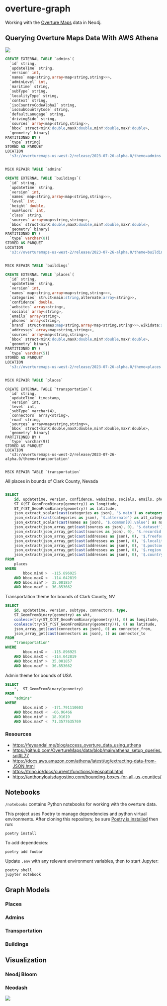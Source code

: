 # overture-graph 

Working with the [Overture Maps](https://overturemaps.org/) data in Neo4j.

## Querying Overture Maps Data With AWS Athena

![](img/athena1.png)

```SQL
CREATE EXTERNAL TABLE `admins`(
  `id` string,
  `updateTime` string,
  `version` int,
  `names` map<string,array<map<string,string>>>,
  `adminLevel` int,
  `maritime` string,
  `subType` string,
  `localityType` string,
  `context` string,
  `isoCountryCodeAlpha2` string,
  `isoSubCountryCode` string,
  `defaultLanugage` string,
  `drivingSide` string,
  `sources` array<map<string,string>>,
  `bbox` struct<minX:double,maxX:double,minY:double,maxY:double>,
  `geometry` binary)
PARTITIONED BY (
  `type` string)
STORED AS PARQUET
LOCATION
  's3://overturemaps-us-west-2/release/2023-07-26-alpha.0/theme=admins'


MSCK REPAIR TABLE `admins`
```

```SQL
CREATE EXTERNAL TABLE `buildings`(
  `id` string,
  `updateTime` string,
  `version` int,
  `names` map<string,array<map<string,string>>>,
  `level` int,
  `height` double,
  `numFloors` int,
  `class` string,
  `sources` array<map<string,string>>,
  `bbox` struct<minX:double,maxX:double,minY:double,maxY:double>,
  `geometry` binary)
PARTITIONED BY (
  `type` varchar(8))
STORED AS PARQUET
LOCATION
  's3://overturemaps-us-west-2/release/2023-07-26-alpha.0/theme=buildings'


MSCK REPAIR TABLE `buildings`

```

```SQL
CREATE EXTERNAL TABLE `places`(
  `id` string,
  `updateTime` string,
  `version` int,
  `names` map<string,array<map<string,string>>>,
  `categories` struct<main:string,alternate:array<string>>,
  `confidence` double,
  `websites` array<string>,
  `socials` array<string>,
  `emails` array<string>,
  `phones` array<string>,
  `brand` struct<names:map<string,array<map<string,string>>>,wikidata:string>,
  `addresses` array<map<string,string>>,
  `sources` array<map<string,string>>,
  `bbox` struct<minX:double,maxX:double,minY:double,maxY:double>,
  `geometry` binary)
PARTITIONED BY (
  `type` varchar(5))
STORED AS PARQUET
LOCATION
  's3://overturemaps-us-west-2/release/2023-07-26-alpha.0/theme=places'


MSCK REPAIR TABLE `places`


```

```
CREATE EXTERNAL TABLE `transportation`(
  `id` string,
  `updateTime` timestamp,
  `version` int,
  `level` int,
  `subType` varchar(4),
  `connectors` array<string>,
  `road` string,
  `sources` array<map<string,string>>,
  `bbox` struct<minX:double,maxX:double,minY:double,maxY:double>,
  `geometry` binary)
PARTITIONED BY (
  `type` varchar(9))
STORED AS PARQUET
LOCATION
  's3://overturemaps-us-west-2/release/2023-07-26-alpha.0/theme=transportation'


MSCK REPAIR TABLE `transportation`
```


All places in bounds of Clark County, Nevada

```SQL

SELECT
    id, updatetime, version, confidence, websites, socials, emails, phones, type,
    ST_X(ST_GeomFromBinary(geometry)) as longitude,
    ST_Y(ST_GeomFromBinary(geometry)) as latitude,
    json_extract_scalar(cast(categories as json), '$.main') as category,
    json_extract(cast(categories as json), '$.alternate') as alt_categories,
    json_extract_scalar(cast(names as json), '$.common[0].value') as name,
    json_extract(json_array_get(cast(sources as json), 0), '$.dataset') as source_dataset,
    json_extract(json_array_get(cast(sources as json), 0), '$.recordid') as source_recordid,
    json_extract(json_array_get(cast(addresses as json), 0), '$.freeform') as street_address,
    json_extract(json_array_get(cast(addresses as json), 0), '$.locality') as locality,
    json_extract(json_array_get(cast(addresses as json), 0), '$.postcode') as postcode,
    json_extract(json_array_get(cast(addresses as json), 0), '$.region') as region,
    json_extract(json_array_get(cast(addresses as json), 0), '$.country') as country
FROM
    places
WHERE
        bbox.minX >  -115.896925
    AND bbox.maxX <  -114.042819
    AND bbox.minY >  35.001857
    AND bbox.maxY <  36.853662
```


Transportation theme for bounds of Clark County, NV

```SQL
SELECT
    id, updatetime, version, subtype, connectors, type, 
    ST_GeomFromBinary(geometry) as wkt,
    coalesce(try(ST_X(ST_GeomFromBinary(geometry))), 0) as longitude,
    coalesce(try(ST_Y(ST_GeomFromBinary(geometry))), 0) as latitude,
    json_array_get(cast(connectors as json), 0) as connector_from,
    json_array_get(cast(connectors as json), 1) as connector_to
FROM
    "transportation"
WHERE
        bbox.minX >  -115.896925
    AND bbox.maxX <  -114.042819
    AND bbox.minY >  35.001857
    AND bbox.maxY <  36.853662
```

Admin theme for bounds of USA

```SQL
SELECT
    *,  ST_GeomFromBinary(geometry)
FROM
    "admins"
WHERE
        bbox.minX >  -171.791110603
    AND bbox.maxX <  -66.96466
    AND bbox.minY >  18.91619
    AND bbox.maxY <  71.3577635769
```

### Resources

* https://feyeandal.me/blog/access_overture_data_using_athena
* https://github.com/OvertureMaps/data/blob/main/athena_setup_queries.sql#L77
* https://docs.aws.amazon.com/athena/latest/ug/extracting-data-from-JSON.html
* https://trino.io/docs/current/functions/geospatial.html
* https://anthonylouisdagostino.com/bounding-boxes-for-all-us-counties/


## Notebooks

`/notebooks` contains Python notebooks for working with the overture data.

This project uses Poetry to manage dependencies and python virtual environments. After cloning this repository, be sure [Poetry is installed](https://python-poetry.org/) then run:

```
poetry install
```

To add dependecies:

```
poetry add foobar
```

Update `.env` with any relevant environment variables, then to start Jupyter:

```
poetry shell
jupyter notebook
```

## Graph Models

### Places

### Admins

### Transportation

### Buildings

## Visualization

### Neo4j Bloom

### Neodash

![](img/neodash1.png)